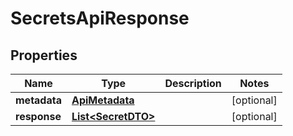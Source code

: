 

# SecretsApiResponse


## Properties

Name | Type | Description | Notes
------------ | ------------- | ------------- | -------------
**metadata** | [**ApiMetadata**](ApiMetadata.md) |  |  [optional]
**response** | [**List&lt;SecretDTO&gt;**](SecretDTO.md) |  |  [optional]



